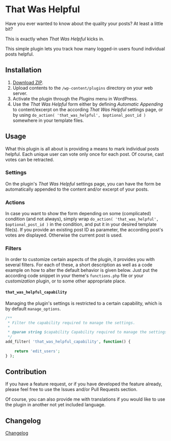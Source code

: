 # That Was Helpful

Have you ever wanted to know about the quality your posts? At least a little bit?

This is exactly when _That Was Helpful_ kicks in.

This simple plugin lets you track how many logged-in users found individual posts helpful.

## Installation

1. [Download ZIP](https://github.com/tfrommen/that-was-helpful/archive/master.zip).
1. Upload contents to the `/wp-content/plugins` directory on your web server.
1. Activate the plugin through the _Plugins_ menu in WordPress.
1. Use the _That Was Helpful_ form either by defining _Automatic Appending_ to content/excerpt on the according _That Was Helpful_ settings page, or by using `do_action( 'that_was_helpful', $optional_post_id )` somewhere in your template files.

## Usage

What this plugin is all about is providing a means to mark individual posts helpful. Each unique user can vote only once for each post. Of course, cast votes can be retracted.

### Settings

On the plugin's _That Was Helpful_ settings page, you can have the form be automatically appended to the content and/or excerpt of your posts.

### Actions

In case you want to show the form depending on some (complicated) condition (and not always), simply wrap `do_action( 'that_was_helpful', $optional_post_id )` in the condition, and put it in your desired template file(s). If you provide an existing post ID as parameter, the according post's votes are displayed. Otherwise the current post is used.

### Filters

In order to customize certain aspects of the plugin, it provides you with several filters. For each of these, a short description as well as a code example on how to alter the default behavior is given below. Just put the according code snippet in your theme's `functions.php` file or your _customization_ plugin, or to some other appropriate place.

#### `that_was_helpful_capability`

Managing the plugin's settings is restricted to a certain capability, which is by default `manage_options`.

```php
/**
 * Filter the capability required to manage the settings.
 *
 * @param string $capability Capability required to manage the settings.
 */
add_filter( 'that_was_helpful_capability', function() {
	
	return 'edit_users';
} );
```

## Contribution

If you have a feature request, or if you have developed the feature already, please feel free to use the Issues and/or Pull Requests section.

Of course, you can also provide me with translations if you would like to use the plugin in another not yet included language.

## Changelog

[Changelog](CHANGELOG.md)
